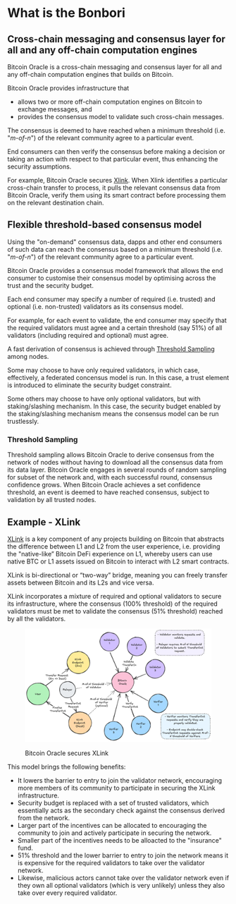 # What is the Bonbori

## Cross-chain messaging and consensus layer for all and any off-chain computation engines

Bitcoin Oracle is a cross-chain messaging and consensus layer for all and any off-chain computation engines that builds on Bitcoin.

Bitcoin Oracle provides infrastructure that&#x20;

* allows two or more off-chain computation engines on Bitcoin to exchange messages, and
* provides the consensus model to validate such cross-chain messages.

The consensus is deemed to have reached when a minimum threshold (i.e. "_m-of-n_") of the relevant community agree to a particular event.

End consumers can then verify the consensus before making a decision or taking an action with respect to that particular event, thus enhancing the security assumptions.

For example, Bitcoin Oracle secures [Xlink](what-is-bonbori.md#example-xlink). When Xlink identifies a particular cross-chain transfer to process, it pulls the relevant consensus data from Bitcoin Oracle, verify them using its smart contract before processing them on the relevant destination chain.

## Flexible threshold-based consensus model

Using the "on-demand" consensus data, dapps and other end consumers of such data can reach the consensus based on a minimum threshold (i.e. "_m-of-n_") of the relevant community agree to a particular event.

Bitcoin Oracle provides a consensus model framework that allows the end consumer to customise their consensus model by optimising across the trust and the security budget.

Each end consumer may specify a number of required (i.e. trusted) and optional (i.e. non-trusted) validators as its consensus model.

For example, for each event to validate, the end consumer may specify that the required validators must agree and a certain threshold (say 51%) of all validators (including required and optional) must agree.

A fast derivation of consensus is achieved through [Threshold Sampling](what-is-bonbori.md#threshold-sampling) among nodes.

Some may choose to have only required validators, in which case, effectively, a federated concensus model is run. In this case, a trust element is introduced to eliminate the security budget constraint.&#x20;

Some others may choose to have only optional validators, but with staking/slashing mechanism. In this case, the security budget enabled by the staking/slashing mechanism means the consensus model can be run trustlessly.

### Threshold Sampling

Threshold sampling allows Bitcoin Oracle to derive consensus from the network of nodes without having to download all the consensus data from its data layer. Bitcoin Oracle engages in several rounds of random sampling for subset of the network and, with each successful round, consensus confidence grows. When Bitcoin Oracle achieves a set confidence threshold, an event is deemed to have reached consensus, subject to validation by all trusted nodes.

## Example - XLink

[XLink](https://app.xlink.network) is a key component of any projects building on Bitcoin that abstracts the difference between L1 and L2 from the user experience, i.e. providing the "native-like” Bitcoin DeFi experience on L1, whereby users can use native BTC or L1 assets issued on Bitcoin to interact with L2 smart contracts.

XLink is bi-directional or “two-way” bridge, meaning you can freely transfer assets between Bitcoin and its L2s and vice versa.

XLink incorporates a mixture of required and optional validators to secure its infrastructure, where the consensus (100% threshold) of the required validators must be met to validate the consensus (51% threshold) reached by all the validators.&#x20;

<figure><img src="../.gitbook/assets/image (8).png" alt=""><figcaption><p>Bitcoin Oracle secures XLink</p></figcaption></figure>

This model brings the following benefits:

* It lowers the barrier to entry to join the validator network, encouraging more members of its community to participate in securing the XLink infrastructure.
* Security budget is replaced with a set of trusted validators, which essentially acts as the secondary check against the consensus derived from the network.
* Larger part of the incentives can be allocated to encouraging the community to join and actively participate in securing the network.
* Smaller part of the incentives needs to be alloacted to the "insurance" fund.
* 51% threshold and the lower barrier to entry to join the network means it is expensive for the required validators to take over the validator network.
* Likewise, malicious actors cannot take over the validator network even if they own all optional validators (which is very unlikely) unless they also take over every required validator.

